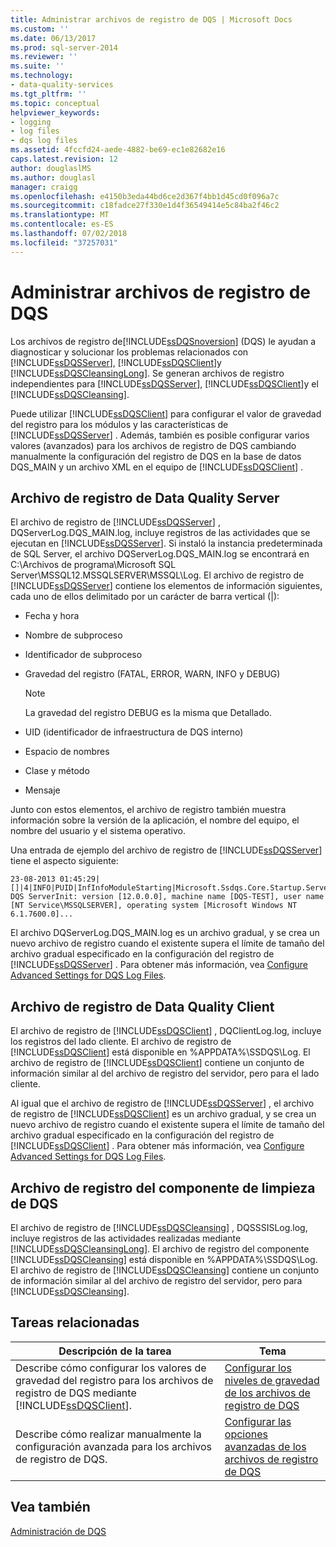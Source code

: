 ```yaml
---
title: Administrar archivos de registro de DQS | Microsoft Docs
ms.custom: ''
ms.date: 06/13/2017
ms.prod: sql-server-2014
ms.reviewer: ''
ms.suite: ''
ms.technology:
- data-quality-services
ms.tgt_pltfrm: ''
ms.topic: conceptual
helpviewer_keywords:
- logging
- log files
- dqs log files
ms.assetid: 4fccfd24-aede-4882-be69-ec1e82682e16
caps.latest.revision: 12
author: douglaslMS
ms.author: douglasl
manager: craigg
ms.openlocfilehash: e4150b3eda44bd6ce2d367f4bb1d45cd0f096a7c
ms.sourcegitcommit: c18fadce27f330e1d4f36549414e5c84ba2f46c2
ms.translationtype: MT
ms.contentlocale: es-ES
ms.lasthandoff: 07/02/2018
ms.locfileid: "37257031"
---
```

# <a name="manage-dqs-log-files"></a>Administrar archivos de registro de DQS
  Los archivos de registro de[!INCLUDE[ssDQSnoversion](../includes/ssdqsnoversion-md.md)] (DQS) le ayudan a diagnosticar y solucionar los problemas relacionados con [!INCLUDE[ssDQSServer](../includes/ssdqsserver-md.md)], [!INCLUDE[ssDQSClient](../includes/ssdqsclient-md.md)]y [!INCLUDE[ssDQSCleansingLong](../includes/ssdqscleansinglong-md.md)]. Se generan archivos de registro independientes para [!INCLUDE[ssDQSServer](../includes/ssdqsserver-md.md)], [!INCLUDE[ssDQSClient](../includes/ssdqsclient-md.md)]y el [!INCLUDE[ssDQSCleansing](../includes/ssdqscleansing-md.md)].  
  
 Puede utilizar [!INCLUDE[ssDQSClient](../includes/ssdqsclient-md.md)] para configurar el valor de gravedad del registro para los módulos y las características de [!INCLUDE[ssDQSServer](../includes/ssdqsserver-md.md)] . Además, también es posible configurar varios valores (avanzados) para los archivos de registro de DQS cambiando manualmente la configuración del registro de DQS en la base de datos DQS_MAIN y un archivo XML en el equipo de [!INCLUDE[ssDQSClient](../includes/ssdqsclient-md.md)] .  
  
##  <a name="DQSServer"></a> Archivo de registro de Data Quality Server  
 El archivo de registro de [!INCLUDE[ssDQSServer](../includes/ssdqsserver-md.md)] , DQServerLog.DQS_MAIN.log, incluye registros de las actividades que se ejecutan en [!INCLUDE[ssDQSServer](../includes/ssdqsserver-md.md)]. Si instaló la instancia predeterminada de SQL Server, el archivo DQServerLog.DQS_MAIN.log se encontrará en C:\Archivos de programa\Microsoft SQL Server\MSSQL12.MSSQLSERVER\MSSQL\Log. El archivo de registro de [!INCLUDE[ssDQSServer](../includes/ssdqsserver-md.md)] contiene los elementos de información siguientes, cada uno de ellos delimitado por un carácter de barra vertical (|):  
  
-   Fecha y hora  
  
-   Nombre de subproceso  
  
-   Identificador de subproceso  
  
-   Gravedad del registro (FATAL, ERROR, WARN, INFO y DEBUG)  
  
    > [!NOTE]  
    >  La gravedad del registro DEBUG es la misma que Detallado.  
  
-   UID (identificador de infraestructura de DQS interno)  
  
-   Espacio de nombres  
  
-   Clase y método  
  
-   Mensaje  
  
 Junto con estos elementos, el archivo de registro también muestra información sobre la versión de la aplicación, el nombre del equipo, el nombre del usuario y el sistema operativo.  
  
 Una entrada de ejemplo del archivo de registro de [!INCLUDE[ssDQSServer](../includes/ssdqsserver-md.md)] tiene el aspecto siguiente:  
  
```  
23-08-2013 01:45:29|[]|4|INFO|PUID|InfInfoModuleStarting|Microsoft.Ssdqs.Core.Startup.ServerInit|Starting DQS ServerInit: version [12.0.0.0], machine name [DQS-TEST], user name [NT Service\MSSQLSERVER], operating system [Microsoft Windows NT 6.1.7600.0]...  
```  
  
 El archivo DQServerLog.DQS_MAIN.log es un archivo gradual, y se crea un nuevo archivo de registro cuando el existente supera el límite de tamaño del archivo gradual especificado en la configuración del registro de [!INCLUDE[ssDQSServer](../includes/ssdqsserver-md.md)] . Para obtener más información, vea [Configure Advanced Settings for DQS Log Files](../../2014/data-quality-services/configure-advanced-settings-for-dqs-log-files.md).  
  
##  <a name="DQSClient"></a> Archivo de registro de Data Quality Client  
 El archivo de registro de [!INCLUDE[ssDQSClient](../includes/ssdqsclient-md.md)] , DQClientLog.log, incluye los registros del lado cliente. El archivo de registro de [!INCLUDE[ssDQSClient](../includes/ssdqsclient-md.md)] está disponible en %APPDATA%\SSDQS\Log. El archivo de registro de [!INCLUDE[ssDQSClient](../includes/ssdqsclient-md.md)] contiene un conjunto de información similar al del archivo de registro del servidor, pero para el lado cliente.  
  
 Al igual que el archivo de registro de [!INCLUDE[ssDQSServer](../includes/ssdqsserver-md.md)] , el archivo de registro de [!INCLUDE[ssDQSClient](../includes/ssdqsclient-md.md)] es un archivo gradual, y se crea un nuevo archivo de registro cuando el existente supera el límite de tamaño del archivo gradual especificado en la configuración del registro de [!INCLUDE[ssDQSClient](../includes/ssdqsclient-md.md)] . Para obtener más información, vea [Configure Advanced Settings for DQS Log Files](../../2014/data-quality-services/configure-advanced-settings-for-dqs-log-files.md).  
  
##  <a name="DQSCleansing"></a> Archivo de registro del componente de limpieza de DQS  
 El archivo de registro de [!INCLUDE[ssDQSCleansing](../includes/ssdqscleansing-md.md)] , DQSSSISLog.log, incluye registros de las actividades realizadas mediante [!INCLUDE[ssDQSCleansingLong](../includes/ssdqscleansinglong-md.md)]. El archivo de registro del componente [!INCLUDE[ssDQSCleansing](../includes/ssdqscleansing-md.md)] está disponible en %APPDATA%\SSDQS\Log. El archivo de registro de [!INCLUDE[ssDQSCleansing](../includes/ssdqscleansing-md.md)] contiene un conjunto de información similar al del archivo de registro del servidor, pero para [!INCLUDE[ssDQSCleansing](../includes/ssdqscleansing-md.md)].  
  
##  <a name="RT"></a> Tareas relacionadas  
  
|Descripción de la tarea|Tema|  
|----------------------|-----------|  
|Describe cómo configurar los valores de gravedad del registro para los archivos de registro de DQS mediante [!INCLUDE[ssDQSClient](../includes/ssdqsclient-md.md)].|[Configurar los niveles de gravedad de los archivos de registro de DQS](../../2014/data-quality-services/configure-severity-levels-for-dqs-log-files.md)|  
|Describe cómo realizar manualmente la configuración avanzada para los archivos de registro de DQS.|[Configurar las opciones avanzadas de los archivos de registro de DQS](../../2014/data-quality-services/configure-advanced-settings-for-dqs-log-files.md)|  
  
## <a name="see-also"></a>Vea también  
 [Administración de DQS](../../2014/data-quality-services/dqs-administration.md)  
  
  
